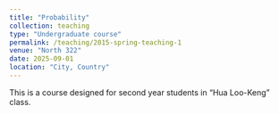 ```yaml
---
title: "Probability"
collection: teaching
type: "Undergraduate course"
permalink: /teaching/2015-spring-teaching-1
venue: "North 322"
date: 2025-09-01
location: "City, Country"
---
```


This is a course designed for second year students in “Hua Loo-Keng” class. 


